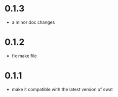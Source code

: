 # 0.1.3
- a minor doc changes 

# 0.1.2
- fix make file 

# 0.1.1
- make it compatible with the latest version of swat


